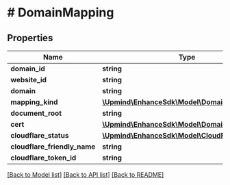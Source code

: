 # # DomainMapping

## Properties

Name | Type | Description | Notes
------------ | ------------- | ------------- | -------------
**domain_id** | **string** |  |
**website_id** | **string** |  |
**domain** | **string** |  |
**mapping_kind** | [**\Upmind\EnhanceSdk\Model\DomainMappingKind**](DomainMappingKind.md) |  |
**document_root** | **string** |  |
**cert** | [**\Upmind\EnhanceSdk\Model\DomainSslCert**](DomainSslCert.md) |  | [optional]
**cloudflare_status** | [**\Upmind\EnhanceSdk\Model\CloudFlareStatus**](CloudFlareStatus.md) |  |
**cloudflare_friendly_name** | **string** |  | [optional]
**cloudflare_token_id** | **string** |  | [optional]

[[Back to Model list]](../../README.md#models) [[Back to API list]](../../README.md#endpoints) [[Back to README]](../../README.md)
